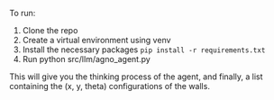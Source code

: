 
To run:
1. Clone the repo
2. Create a virtual environment using venv
3. Install the necessary packages `pip install -r requirements.txt`
4. Run python src/llm/agno_agent.py

This will give you the thinking process of the agent, and finally, a list containing the (x, y, theta) configurations of the walls. 
